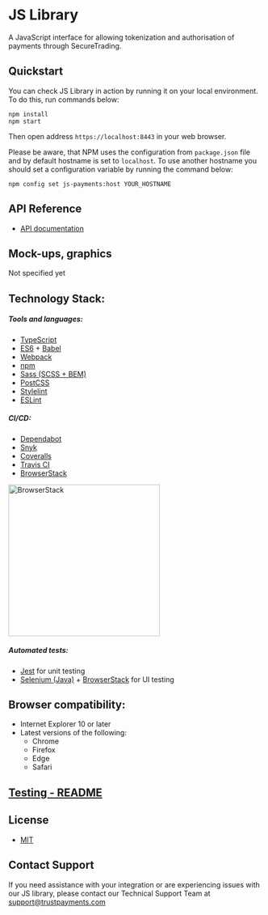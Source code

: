# JS Library

A JavaScript interface for allowing tokenization and authorisation of payments through SecureTrading.

## Quickstart

You can check JS Library in action by running it on your local environment. To do this, run commands below:

```
npm install
npm start
```

Then open address `https://localhost:8443` in your web browser.

Please be aware, that NPM uses the configuration from `package.json` file and by default hostname is set to `localhost`. To use another hostname you should set a configuration variable by running the command below:

```
npm config set js-payments:host YOUR_HOSTNAME
```

## API Reference

- [API documentation](https://docs.securetrading.com/document/api/getting-started/)

## Mock-ups, graphics

Not specified yet

## Technology Stack:

##### Tools and languages:

- [TypeScript](https://www.typescriptlang.org/)
- [ES6](https://developer.mozilla.org/en-US/docs/Web/JavaScript) + [Babel](https://babeljs.io/)
- [Webpack](https://webpack.js.org/)
- [npm](https://www.npmjs.com/)
- [Sass (SCSS + BEM)](https://sass-lang.com/)
- [PostCSS](https://postcss.org/)
- [Stylelint](https://stylelint.io/)
- [ESLint](https://eslint.org/)

##### CI/CD:

- [Dependabot](https://dependabot.com/)
- [Snyk](https://snyk.io/)
- [Coveralls](https://coveralls.io/)
- [Travis CI](https://travis-ci.org/)
- [BrowserStack](https://www.browserstack.com/)

[<img alt="BrowserStack" src="browserstack-logo.png" width="300" />](https://www.browserstack.com/)

##### Automated tests:

- [Jest](https://jestjs.io/) for unit testing
- [Selenium (Java)](https://www.seleniumhq.org/) + [BrowserStack](https://www.browserstack.com/) for UI testing

## Browser compatibility:

- Internet Explorer 10 or later
- Latest versions of the following:
  - Chrome
  - Firefox
  - Edge
  - Safari


## [Testing - README](tests/README.md)

## License

- [MIT](https://opensource.org/licenses/MIT)


## Contact Support

If you need assistance with your integration or are experiencing issues with our JS library, please contact our Technical Support Team at [support@trustpayments.com](mailto:support@trustpayments.com)